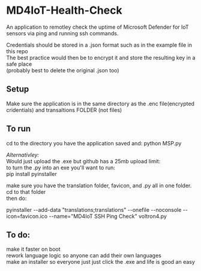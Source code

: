 # MD4IoT-Health-Check  
An application to remotley check the uptime of Microsoft Defender for IoT sensors via ping and running ssh commands.   
  
Credentials should be stored in a .json format such as in the example file in this repo  
The best practice would then be to encrypt it and store the resulting key in a safe place  
(probably best to delete the original .json too)    

## Setup
Make sure the application is in the same directory as the .enc file(encrypted cridentials) and transaltions FOLDER (not files)

## To run  
cd to the directory you have the application saved and:
python MSP.py

*Alternativley:*  
Would just upload the .exe but github has a 25mb upload limit:  
to turn the .py into an exe you'll want to run:  
  pip install pyinstaller  

make sure you have the translation folder, favicon, and .py all in one folder. cd to that folder  
then do:  

  pyinstaller --add-data "translations;translations" --onefile --noconsole --icon=favicon.ico --name="MD4IoT SSH Ping Check" voltron4.py


## To do:
make it faster on boot  
rework language logic so anyone can add their own languages  
make an installer so everyone just just click the .exe and life is good an easy
